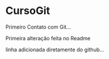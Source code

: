 # CursoGit
 Primeiro Contato com Git...
 
 Primeira alteração feita no Readme
 
 linha adicionada diretamente do github...
